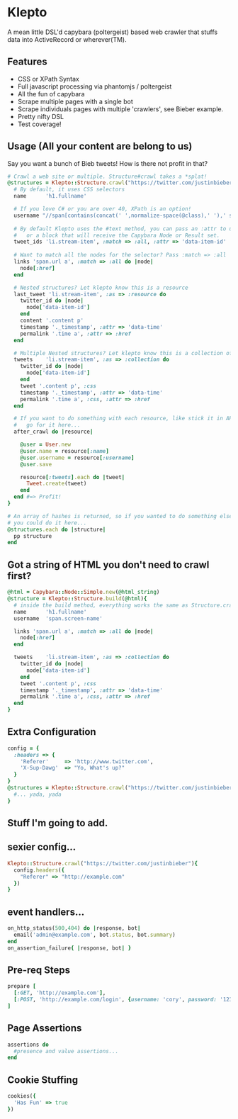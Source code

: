 # Klepto

A mean little DSL'd capybara (poltergeist) based web crawler that stuffs data into ActiveRecord or wherever(TM).

## Features 

* CSS or XPath Syntax
* Full javascript processing via phantomjs / poltergeist
* All the fun of capybara
* Scrape multiple pages with a single bot
* Scrape individuals pages with multiple 'crawlers', see Bieber example.
* Pretty nifty DSL
* Test coverage!

## Usage (All your content are belong to us)
Say you want a bunch of Bieb tweets! How is there not profit in that?

```ruby
# Crawl a web site or multiple. Structure#crawl takes a *splat!
@structures = Klepto::Structure.crawl("https://twitter.com/justinbieber"){
  # By default, it uses CSS selectors
  name      'h1.fullname'

  # If you love C# or you are over 40, XPath is an option!
  username "//span[contains(concat(' ',normalize-space(@class),' '),' screen-name ')]", :syntax => :xpath
  
  # By default Klepto uses the #text method, you can pass an :attr to use instead...
  #   or a block that will receive the Capybara Node or Result set.
  tweet_ids 'li.stream-item', :match => :all, :attr => 'data-item-id'
  
  # Want to match all the nodes for the selector? Pass :match => :all
  links 'span.url a', :match => :all do |node|
    node[:href]
  end

  # Nested structures? Let klepto know this is a resource
  last_tweet 'li.stream-item', :as => :resource do
    twitter_id do |node|
      node['data-item-id']
    end
    content '.content p'
    timestamp '._timestamp', :attr => 'data-time'
    permalink '.time a', :attr => :href
  end      

  # Multiple Nested structures? Let klepto know this is a collection of resources
  tweets    'li.stream-item', :as => :collection do
    twitter_id do |node|
      node['data-item-id']
    end
    tweet '.content p', :css
    timestamp '._timestamp', :attr => 'data-time'
    permalink '.time a', :css, :attr => :href
  end     

  # If you want to do something with each resource, like stick it in AR
  #   go for it here...
  after_crawl do |resource|

    @user = User.new
    @user.name = resource[:name]
    @user.username = resource[:username]
    @user.save

    resource[:tweets].each do |tweet|
      Tweet.create(tweet)
    end
  end #=> Profit!
}

# An array of hashes is returned, so if you wanted to do something else 
# you could do it here...
@structures.each do |structure|
  pp structure
end
```

## Got a string of HTML you don't need to crawl first?

```ruby
@html = Capybara::Node::Simple.new(@html_string)
@structure = Klepto::Structure.build(@html){
  # inside the build method, everything works the same as Structure.crawl
  name      'h1.fullname'
  username  'span.screen-name'

  links 'span.url a', :match => :all do |node|
    node[:href]
  end

  tweets    'li.stream-item', :as => :collection do
    twitter_id do |node|
      node['data-item-id']
    end
    tweet '.content p', :css
    timestamp '._timestamp', :attr => 'data-time'
    permalink '.time a', :css, :attr => :href
  end       
}
```

## Extra Configuration
```ruby
config = {
  :headers => {
    'Referer'     => 'http://www.twitter.com',
    'X-Sup-Dawg'  => "Yo, What's up?"
  }
}
@structures = Klepto::Structure.crawl("https://twitter.com/justinbieber",config){
  #... yada, yada
}
```



## Stuff I'm going to add.
sexier config...
------------------
```ruby
Klepto::Structure.crawl("https://twitter.com/justinbieber"){
  config.headers({
    "Referer" => "http://example.com"
  })
}

```

event handlers...
--------------------
```ruby
on_http_status(500,404) do |response, bot|
  email('admin@example.com', bot.status, bot.summary)
end
on_assertion_failure{ |response, bot| }
```

Pre-req Steps
--------------------  
```ruby
prepare [
  [:GET, 'http://example.com'],
  [:POST, 'http://example.com/login', {username: 'cory', password: '123456'}],
]
```

Page Assertions
--------------------
```ruby
assertions do
  #presence and value assertions...
end
```

Cookie Stuffing
-------------------
```ruby
cookies({
  'Has Fun' => true
})  
```